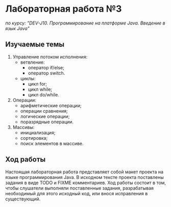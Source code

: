 # Лабораторная работа №3

*по курсу: "DEV-J10. Программирование на платформе Java. Введение в язык Java"*

## Изучаемые темы

1. Управление потоком исполнения:
   - ветвление:
     - оператор if/else;
     - оператор switch.
   - циклы:
     - цикл for;
     - цикл while;
     - цикл do/while.
2. Операции:
   - арифметические операции;
   - операции сравнения;
   - логические операции;
   - поразрядные операции.
3. Массивы:
   - инициализация;
   - сортировка;
   - поиск элементов в массиве.

## Ход работы

Настоящая лабораторная работа представляет собой макет проекта на языке программирования Java. В исходном тексте проекта поставлены задания в виде TODO и FIXME комментариев. Ход работы состоит в  том, чтобы слушатели выполняли поставленные задания, разрабатывая необходимый для этого исходный код, или внося исправления в существующий.